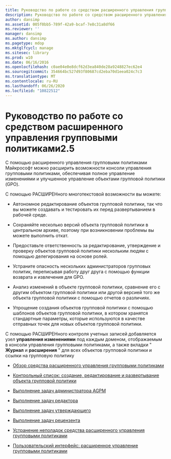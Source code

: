 ```yaml
---
title: Руководство по работе со средством расширенного управления групповыми политиками2.5
description: Руководство по работе со средством расширенного управления групповыми политиками2.5
author: dansimp
ms.assetid: 005f0bb5-789f-42a9-bcaf-7e8c31a8df66
ms.reviewer: ''
manager: dansimp
ms.author: dansimp
ms.pagetype: mdop
ms.mktglfcycl: manage
ms.sitesec: library
ms.prod: w10
ms.date: 06/16/2016
ms.openlocfilehash: c0ae04e0e8dcf62d3ea840de28a9248827ec62e4
ms.sourcegitcommit: 354664bc527d93f80687cd2eba70d1eea024c7c3
ms.translationtype: MT
ms.contentlocale: ru-RU
ms.lasthandoff: 06/26/2020
ms.locfileid: "10822512"
---
```

# Руководство по работе со средством расширенного управления групповыми политиками2.5


С помощью расширенного управления групповыми политиками Майкрософт можно расширить возможности консоли управления групповыми политиками, обеспечивая полное управление изменениями и улучшенное управление объектами групповой политики (GPO).

С помощью РАСШИРЕНного многотекстовой возможности вы можете:

-   Автономное редактирование объектов групповой политики, так что вы можете создавать и тестировать их перед развертыванием в рабочей среде.

-   Сохраняйте несколько версий объекта групповой политики в центральном архиве, поэтому при возникновении проблемы вы можете выполнить откат.

-   Предоставьте ответственность за редактирование, утверждение и проверку объектов групповой политики нескольким людям с помощью делегирования на основе ролей.

-   Устраните опасность нескольких администраторов групповых политик, переписывая работу друг друга с помощью функции возврата и извлечения для GPO.

-   Анализ изменений в объекте групповой политики, сравнение его с другим объектом групповой политики или другой версией того же объекта групповой политики с помощью отчетов о различиях.

-   Упрощение создания объектов групповой политики с помощью шаблонов объектов групповой политики, в котором хранятся стандартные параметры, которые используются в качестве отправных точек для новых объектов групповой политики.

С помощью РАСШИРЕНного контроля учетных записей добавляется узел **управления изменениями** под каждым доменом, отображаемым в консоли управления групповыми политиками, а также вкладки " **Журнал** и **расширения** " для всех объектов групповой политики и ссылки на групповую политику

-   [Обзор средства расширенного управления групповыми политиками](overview-of-advanced-group-policy-management.md)

-   [Контрольный список: создание, редактирование и развертывание объекта групповой политики](checklist-create-edit-and-deploy-a-gpo.md)

-   [Выполнение задач администратора AGPM](performing-agpm-administrator-tasks.md)

-   [Выполнение задач редактора](performing-editor-tasks.md)

-   [Выполнение задач утверждающего](performing-approver-tasks.md)

-   [Выполнение задач рецензента](performing-reviewer-tasks.md)

-   [Устранение неполадок средства расширенного управления групповыми политиками](troubleshooting-advanced-group-policy-management.md)

-   [Пользовательский интерфейс: расширенное управление групповыми политиками](user-interface-advanced-group-policy-management.md)

 

 





